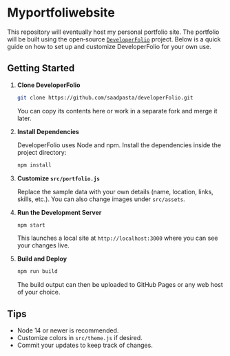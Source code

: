 # Myportfoliwebsite

This repository will eventually host my personal portfolio site. The
portfolio will be built using the open‑source
[`DeveloperFolio`](https://developerfolio.js.org/) project. Below is a
quick guide on how to set up and customize DeveloperFolio for your own
use.

## Getting Started

1. **Clone DeveloperFolio**

   ```bash
   git clone https://github.com/saadpasta/developerFolio.git
   ```

   You can copy its contents here or work in a separate fork and merge it
   later.

2. **Install Dependencies**

   DeveloperFolio uses Node and npm. Install the dependencies inside the
   project directory:

   ```bash
   npm install
   ```

3. **Customize `src/portfolio.js`**

   Replace the sample data with your own details (name, location, links,
   skills, etc.). You can also change images under `src/assets`.

4. **Run the Development Server**

   ```bash
   npm start
   ```

   This launches a local site at `http://localhost:3000` where you can see
   your changes live.

5. **Build and Deploy**

   ```bash
   npm run build
   ```

   The build output can then be uploaded to GitHub Pages or any web host
   of your choice.

## Tips

- Node 14 or newer is recommended.
- Customize colors in `src/theme.js` if desired.
- Commit your updates to keep track of changes.
